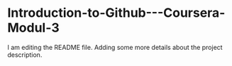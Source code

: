 # Introduction-to-Github---Coursera-Modul-3
I am editing the README file. Adding some more details about the project description.
